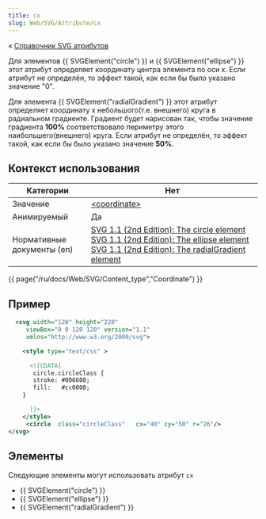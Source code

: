 ```yaml
---
title: cx
slug: Web/SVG/Attribute/cx
---
```


« [Справочник SVG атрибутов](/ru/docs/Web/SVG/Attribute)

Для элементов {{ SVGElement("circle") }} и {{ SVGElement("ellipse") }} этот атрибут определяет координату центра элемента по оси x. Если атрибут не определён, то эффект такой, как если бы было указано значение "0".

Для элемента {{ SVGElement("radialGradient") }} этот атрибут определяет координату x небольшого(т.е. внешнего) круга в радиальном градиенте. Градиент будет нарисован так, чтобы значение градиента **100%** соответствовало периметру этого наибольшего(внешнего) круга. Если атрибут не определён, то эффект такой, как если бы было указано значение **50%**.

## Контекст использования

| Категории                  | Нет                                                                                                                                                                                                                                                                                                                                                  |
| -------------------------- | ---------------------------------------------------------------------------------------------------------------------------------------------------------------------------------------------------------------------------------------------------------------------------------------------------------------------------------------------------- |
| Значение                   | [\<coordinate>](/en/SVG/Content_type#Coordinate)                                                                                                                                                                                                                                                                                                     |
| Анимируемый                | Да                                                                                                                                                                                                                                                                                                                                                   |
| Нормативные документы (en) | [SVG 1.1 (2nd Edition): The circle element](http://www.w3.org/TR/SVG/shapes.html#CircleElementCXAttribute) [SVG 1.1 (2nd Edition): The ellipse element](http://www.w3.org/TR/SVG/shapes.html#EllipseElementCXAttribute) [SVG 1.1 (2nd Edition): The radialGradient element](http://www.w3.org/TR/SVG/pservers.html#RadialGradientElementCXAttribute) |

{{ page("/ru/docs/Web/SVG/Content_type","Coordinate") }}

## Пример

```xml
  <svg width="120" height="220"
     viewBox="0 0 120 120" version="1.1"
     xmlns="http://www.w3.org/2000/svg">

    <style type="text/css" >

      <![CDATA[
       circle.circleClass {
       stroke: #006600;
       fill:   #cc0000;
    }

      ]]>
    </style>
     <circle  class="circleClass"   cx="40" cy="50" r="26"/>
</svg>
```

## Элементы

Следующие элементы могут использовать атрибут `cx`

- {{ SVGElement("circle") }}
- {{ SVGElement("ellipse") }}
- {{ SVGElement("radialGradient") }}
